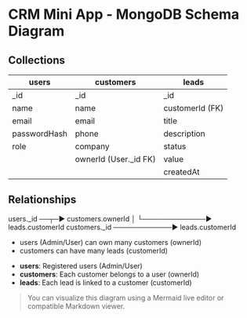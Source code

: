 # CRM Mini App - MongoDB Schema Diagram


## Collections

| users         | customers         | leads                |
|---------------|------------------|----------------------|
| _id           | _id              | _id                  |
| name          | name             | customerId (FK)      |
| email         | email            | title                |
| passwordHash  | phone            | description          |
| role          | company          | status               |
|               | ownerId (User._id FK) | value           |
|               |                  | createdAt            |

## Relationships

users._id ──┬─▶ customers.ownerId
            │
            └─────────────▶ leads.customerId
customers._id ────────────▶ leads.customerId

* users (Admin/User) can own many customers (ownerId)
* customers can have many leads (customerId)


- **users**: Registered users (Admin/User)
- **customers**: Each customer belongs to a user (ownerId)
- **leads**: Each lead is linked to a customer (customerId)

> You can visualize this diagram using a Mermaid live editor or compatible Markdown viewer.
